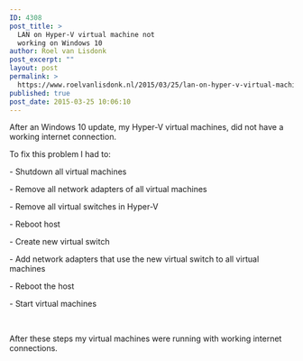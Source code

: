```yaml
---
ID: 4308
post_title: >
  LAN on Hyper-V virtual machine not
  working on Windows 10
author: Roel van Lisdonk
post_excerpt: ""
layout: post
permalink: >
  https://www.roelvanlisdonk.nl/2015/03/25/lan-on-hyper-v-virtual-machine-not-working-on-windows-10/
published: true
post_date: 2015-03-25 10:06:10
---
```

<p>After an Windows 10 update, my Hyper-V virtual machines, did not have a working internet connection.</p>  <p>To fix this problem I had to:</p>  <p>- Shutdown all virtual machines</p>  <p>- Remove all network adapters of all virtual machines</p>  <p>- Remove all virtual switches in Hyper-V</p>  <p>- Reboot host</p>  <p>- Create new virtual switch</p>  <p>- Add network adapters that use the new virtual switch to all virtual machines</p>  <p>- Reboot the host</p>  <p>- Start virtual machines</p>  <p>&#160;</p>  <p>After these steps my virtual machines were running with working internet connections.</p>